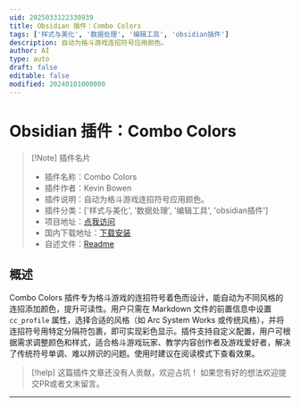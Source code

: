```yaml
---
uid: 2025033122330939
title: Obsidian 插件：Combo Colors
tags: ['样式与美化', '数据处理', '编辑工具', 'obsidian插件']
description: 自动为格斗游戏连招符号应用颜色。
author: AI
type: auto
draft: false
editable: false
modified: 20240101000000
---
```


# Obsidian 插件：Combo Colors

> [!Note] 插件名片
> - 插件名称：Combo Colors
> - 插件作者：Kevin Bowen
> - 插件说明：自动为格斗游戏连招符号应用颜色。
> - 插件分类：['样式与美化', '数据处理', '编辑工具', 'obsidian插件']
> - 项目地址：[点我访问](https://github.com/kevinkickback/Combo-Colors)
> - 国内下载地址：[下载安装](https://pkmer.cn/products/plugin/pluginMarket/?combo-colors)
> - 自述文件：[Readme](https://ghproxy.net/https://raw.githubusercontent.com/kevinkickback/Combo-Colors/main/README.md)



## 概述

Combo Colors 插件专为格斗游戏的连招符号着色而设计，能自动为不同风格的连招添加颜色，提升可读性。用户只需在 Markdown 文件的前置信息中设置 `cc_profile` 属性，选择合适的风格（如 Arc System Works 或传统风格），并将连招符号用特定分隔符包裹，即可实现彩色显示。插件支持自定义配置，用户可根据需求调整颜色和样式，适合格斗游戏玩家、教学内容创作者及游戏爱好者，解决了传统符号单调、难以辨识的问题。使用时建议在阅读模式下查看效果。


> [!help] 
> 这篇插件文章还没有人贡献，欢迎占坑！
> 如果您有好的想法欢迎提交PR或者文末留言。
> 

---



